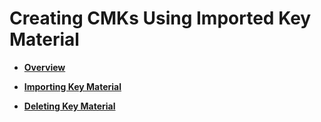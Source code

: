 # Creating CMKs Using Imported Key Material<a name="kms_01_0019"></a>

-   **[Overview](overview.md)**  

-   **[Importing Key Material](importing-key-material.md)**  

-   **[Deleting Key Material](deleting-key-material.md)**  


